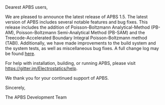 Dearest APBS users,

We are pleased to announce the latest release of APBS 1.5. The latest version of APBS includes several notable features and bug fixes. This release includes the addition of Poisson-Boltzmann Analytical-Method (PB-AM), Poisson-Boltzmann Semi-Analytical Method (PB-SAM) and the Treecode-Accelerated Boundary Integral Poisson-Boltzmann method (TABI). Additionally, we have made improvements to the build system and the system tests, as well as miscellaneous bug fixes. A full change log may be found [here](https://github.com/Electrostatics/apbs-pdb2pqr/blob/master/apbs/doc/ChangeLog.md).

For help with installation, building, or running APBS, please visit https://gitter.im/Electrostatics/help.

We thank you for your continued support of APBS.

Sincerely,

The APBS Development Team
